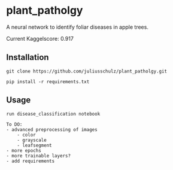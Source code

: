 # plant_patholgy

A neural network to identify foliar diseases in apple trees.

Current Kaggelscore: 0.917

## Installation
```
git clone https://github.com/juliusschulz/plant_patholgy.git

pip install -r requirements.txt
```
## Usage
```
run disease_classification notebook

To DO:
- advanced preprocessing of images
    - color
    - grayscale
    - leafsegment
- more epochs
- more trainable layers?
- add requirements
